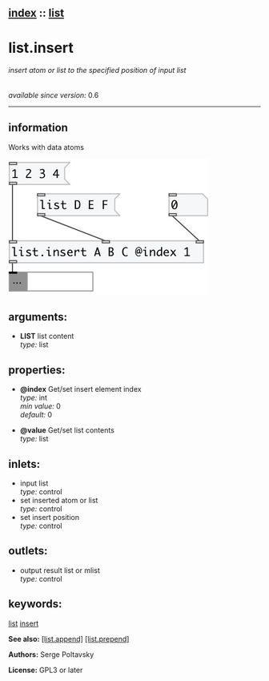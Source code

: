 [index](index.html) :: [list](category_list.html)
---

# list.insert

###### insert atom or list to the specified position of input list

*available since version:* 0.6

---


## information
Works with data atoms


[![example](../examples/img/list.insert.jpg)](../examples/pd/list.insert.pd)



## arguments:

* **LIST**
list content<br>
_type:_ list<br>





## properties:

* **@index** 
Get/set insert element index<br>
_type:_ int<br>
_min value:_ 0<br>
_default:_ 0<br>

* **@value** 
Get/set list contents<br>
_type:_ list<br>



## inlets:

* input list<br>
_type:_ control
* set inserted atom or list<br>
_type:_ control
* set insert position<br>
_type:_ control



## outlets:

* output result list or mlist<br>
_type:_ control



## keywords:

[list](keywords/list.html)
[insert](keywords/insert.html)



**See also:**
[\[list.append\]](list.append.html)
[\[list.prepend\]](list.prepend.html)




**Authors:** Serge Poltavsky




**License:** GPL3 or later





